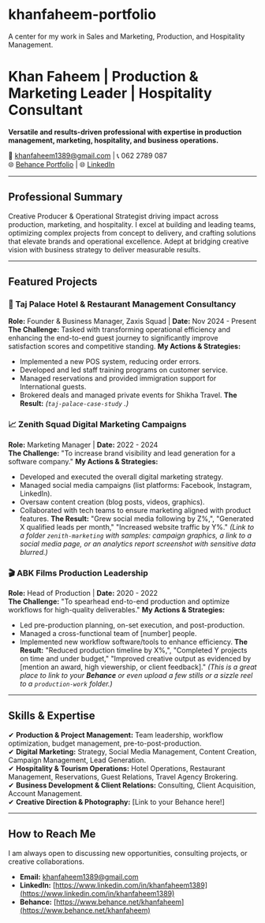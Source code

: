 # khanfaheem-portfolio
A center for my work in Sales and Marketing, Production, and Hospitality Management.
# Khan Faheem | Production & Marketing Leader | Hospitality Consultant

**Versatile and results-driven professional with expertise in production management, marketing, hospitality, and business operations.**

📧 khanfaheem1389@gmail.com | 📞 062 2789 087  
🌐 [Behance Portfolio](https://www.behance.net/khanfaheem) | 🌐 [LinkedIn](https://www.linkedin.com/in/khanfaheem1389)

---

## Professional Summary

Creative Producer & Operational Strategist driving impact across production, marketing, and hospitality. I excel at building and leading teams, optimizing complex projects from concept to delivery, and crafting solutions that elevate brands and operational excellence. Adept at bridging creative vision with business strategy to deliver measurable results.

---

## Featured Projects

### 🏨 Taj Palace Hotel & Restaurant Management Consultancy
**Role:** Founder & Business Manager, Zaxis Squad | **Date:** Nov 2024 - Present  
**The Challenge:** Tasked with transforming operational efficiency and enhancing the end-to-end guest journey to significantly improve satisfaction scores and competitive standing.
**My Actions & Strategies:**
- Implemented a new POS system, reducing order errors.
- Developed and led staff training programs on customer service.
- Managed reservations and provided immigration support for International guests.
- Brokered deals and managed private events for Shikha Travel.
**The Result:**
  *(`taj-palace-case-study` .)*

### 📈 Zenith Squad Digital Marketing Campaigns
**Role:** Marketing Manager | **Date:** 2022 - 2024  
**The Challenge:** "To increase brand visibility and lead generation for a software company."
**My Actions & Strategies:**
- Developed and executed the overall digital marketing strategy.
- Managed social media campaigns (list platforms: Facebook, Instagram, LinkedIn).
- Oversaw content creation (blog posts, videos, graphics).
- Collaborated with tech teams to ensure marketing aligned with product features.
**The Result:** "Grew social media following by Z%,", "Generated X qualified leads per month," "Increased website traffic by Y%."
*(Link to a folder `zenith-marketing` with samples: campaign graphics, a link to a social media page, or an analytics report screenshot with sensitive data blurred.)*

### 🎬 ABK Films Production Leadership
**Role:** Head of Production | **Date:** 2020 - 2022  
**The Challenge:** "To spearhead end-to-end production and optimize workflows for high-quality deliverables."
**My Actions & Strategies:**
- Led pre-production planning, on-set execution, and post-production.
- Managed a cross-functional team of [number] people.
- Implemented new workflow software/tools to enhance efficiency.
**The Result:** "Reduced production timeline by X%,", "Completed Y projects on time and under budget," "Improved creative output as evidenced by [mention an award, high viewership, or client feedback]."
*(This is a great place to link to your **Behance** or even upload a few stills or a sizzle reel to a `production-work` folder.)*

---

## Skills & Expertise

✔ **Production & Project Management:** Team leadership, workflow optimization, budget management, pre-to-post-production.  
✔ **Digital Marketing:** Strategy, Social Media Management, Content Creation, Campaign Management, Lead Generation.  
✔ **Hospitality & Tourism Operations:** Hotel Operations, Restaurant Management, Reservations, Guest Relations, Travel Agency Brokering.  
✔ **Business Development & Client Relations:** Consulting, Client Acquisition, Account Management.  
✔ **Creative Direction & Photography:** [Link to your Behance here!]

---

## How to Reach Me

I am always open to discussing new opportunities, consulting projects, or creative collaborations.

*   **Email:** khanfaheem1389@gmail.com
*   **LinkedIn:** [https://www.linkedin.com/in/khanfaheem1389](https://www.linkedin.com/in/khanfaheem1389)
*   **Behance:** [https://www.behance.net/khanfaheem](https://www.behance.net/khanfaheem)
